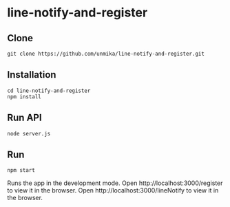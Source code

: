 # line-notify-and-register

## Clone

```
git clone https://github.com/unmika/line-notify-and-register.git
```

## Installation

```
cd line-notify-and-register
npm install
```

## Run API

```
node server.js
```

## Run

```
npm start
```

Runs the app in the development mode.
Open http://localhost:3000/register to view it in the browser.
Open http://localhost:3000/lineNotify to view it in the browser.
